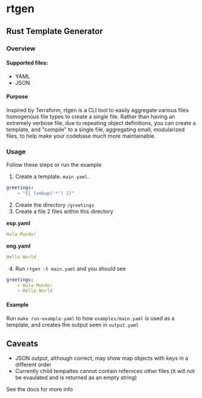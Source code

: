 # rtgen
## Rust Template Generator

### Overview
#### Supported files:
- YAML
- JSON

#### Purpose
Inspired by Terraform, rtgen is a CLI tool to easily aggregate various files homogenous file types to create a single file. Rather than having an extremely verbose file, due to repeating object definitions, you can create a template, and "compile" to a single file, aggregating small, modularized files, to help make your codebase much more maintainable.

### Usage
 Follow these steps or run the example

1. Create a template. `main.yaml`.
```yaml
greetings:
    - "{{ lookup('*') }}"
```
2. Create the directory `/greetings`
3. Create a file 2 files within this directory 

**esp.yaml**
```yaml
Hola Mundo!
```

**eng.yaml**
```yaml
Hello World
```
4. Run `rtgen -t main.yaml` and you should see
```yaml
greetings:
    - Hola Mundo!
    - Hello World
```
#### Example
Run `make run-example-yaml` to how `examples/main.yaml` is used as a template, and creates the output seen in `output.yaml`

## Caveats
- JSON output, although correct, may show map objects with keys in a different order
- Currently child tempaltes cannot contain refernces other files (it will not be evaulated and is returned as an empty string)

See the docs for more info